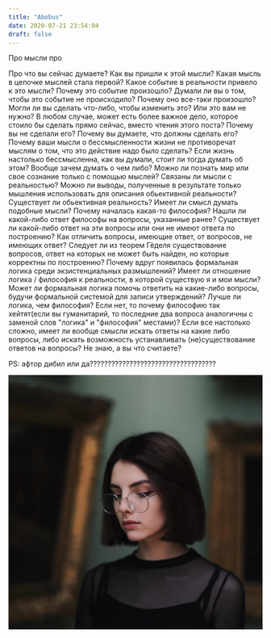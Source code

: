 ```yaml
---
title: "Abobus"
date: 2020-07-21 23:54:04
draft: false
---
```


Про мысли про

Про что вы сейчас думаете? Как вы пришли к этой мысли? Какая мысль в цепочке мыслей стала первой? Какое событие в реальности привело к это мысли? Почему это событие произошло? Думали ли вы о том, чтобы это событие не происходило? Почему оно все-таки произошло? Могли ли вы сделать что-либо, чтобы изменить это? Или это вам не нужно? В любом случае, может есть более важное дело, которое стоило бы сделать прямо сейчас, вместо чтения этого поста? Почему вы не сделали его? Почему вы думаете, что должны сделать его? Почему ваши мысли о бессмысленности жизни не противоречат мыслям о том, что это действие надо было сделать? Если жизнь настолько бессмысленна, как вы думали, стоит ли тогда думать об этом? Вообще зачем думать о чем либо? Можно ли познать мир или свое сознание только с помощью мыслей? Связаны ли мысли с реальностью? Можно ли выводы, полученные в результате только мышления использовать для описания обьективной реальности? Существует ли обьективная реальность? Имеет ли смысл думать подобные мысли? Почему началась какая-то философия? Нашли ли какой-либо ответ философы на вопросы, указанные ранее? Существует ли какой-либо ответ на эти вопросы или они не имеют ответа по построению? Как отличить вопросы, имеющие ответ, от вопросов, не имеющих ответ? Следует ли из теорем Гёделя существование вопросов, ответ на которых не может быть найден, но которые корректны по построению? Почему вдруг появилась формальная логика среди экзистенциальных размышлений? Имеет ли отношение логика / философия к реальности, в которой существую я и мои мысли? Может ли формальная логика помочь ответить на какие-либо вопросы, будучи формальной системой для записи утверждений? Лучше ли логика, чем философия? Если нет, то почему философию так хейтят(если вы гуманитарий, то последние два вопроса аналогичны с заменой слов "логика" и "философия" местами)? Если все настолько сложно, имеет ли вообще смысли искать ответы на какие либо вопросы, либо искать возможность устанавливать (не)существование ответов на вопросы? Не знаю, а вы что считаете?

PS: афтор дибил или да???????????????????????????????????

![](/img/vk/VsXBACXMMuc.jpg)
